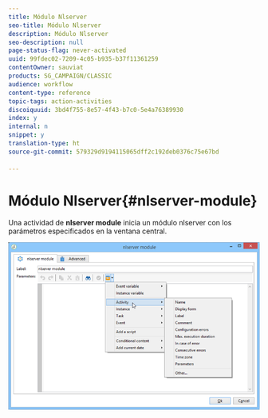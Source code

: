 ```yaml
---
title: Módulo Nlserver
seo-title: Módulo Nlserver
description: Módulo Nlserver
seo-description: null
page-status-flag: never-activated
uuid: 99fdec02-7209-4c05-b935-b37f11361259
contentOwner: sauviat
products: SG_CAMPAIGN/CLASSIC
audience: workflow
content-type: reference
topic-tags: action-activities
discoiquuid: 3bd4f755-8e57-4f43-b7c0-5e4a76389930
index: y
internal: n
snippet: y
translation-type: ht
source-git-commit: 579329d9194115065dff2c192deb0376c75e67bd

---
```



# Módulo Nlserver{#nlserver-module}

Una actividad de **nlserver module** inicia un módulo nlserver con los parámetros especificados en la ventana central.

![](assets/nlserver_module_edit.png)

